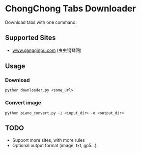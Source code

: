 # ChongChong Tabs Downloader

Download tabs with one command.

## Supported Sites

- www.gangqinpu.com (虫虫钢琴网)

## Usage

### Download

```
python downloader.py <some_url>
```

### Convert image

```
python piano_convert.py -i <input_dir> -o <output_dir>
```


## TODO

- Support more sites, with more rules
- Optional output format (image, txt, gp5...)
